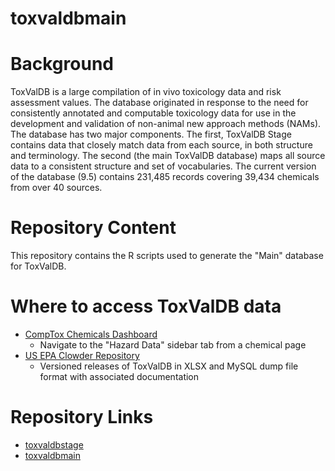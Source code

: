 # toxvaldbmain

# Background
ToxValDB is a large compilation of in vivo toxicology data and risk assessment values. The database originated in response to the need for consistently annotated and computable toxicology data for use in the development and validation of non-animal new approach methods (NAMs). The database has two major components. The first, ToxValDB Stage contains data that closely match data from each source, in both structure and terminology. The second (the main ToxValDB database) maps all source data to a consistent structure and set of vocabularies. The current version of the database (9.5) contains 231,485 records covering 39,434 chemicals from over 40 sources.

# Repository Content
This repository contains the R scripts used to generate the "Main" database for ToxValDB.

# Where to access ToxValDB data

 - [CompTox Chemicals Dashboard](https://comptox.epa.gov/dashboard/)
	 - Navigate to the "Hazard Data" sidebar tab from a chemical page
- [US EPA Clowder Repository](https://clowder.edap-cluster.com/datasets/61147fefe4b0856fdc65639b#folderId=62e184ebe4b055edffbfc22b)
	- Versioned releases of ToxValDB in XLSX and MySQL dump file format with associated documentation

# Repository Links
- [toxvaldbstage](https://github.com/usepa/toxval_stage)
- [toxvaldbmain](https://github.com/usepa/toxvaldbmain/)
